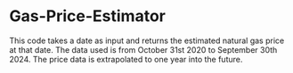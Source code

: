 # Gas-Price-Estimator
This code takes a date as input and returns the estimated natural gas price at that date. The data used is from October 31st 2020 to September 30th 2024. The price data is extrapolated to one year into the future.
